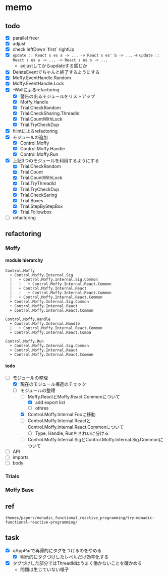 memo
====

todo
----

* [x] parallel freer
* [x] adjust
* [x] check leftDown \`first\` rightUp
* [x] `update :: React s es a -> ... -> React s es' b -> ...` -> `update :: React s es a -> ... -> React s es b -> ...`
	+ adjustしてからupdateする感じか
* [x] DeleteEventでちゃんと終了するようにする
* [x] Moffy.EventHandle.Random
* [x] Moffy.EventHandle.Lock
* [x] -Wallによるrefactoring
	+ [x] 警告の出るモジュールをリストアップ
	+ [x] Moffy.Handle
	+ [x] Trial.CheckRandom
	+ [x] Trial.CheckSharing.ThreadId
	+ [x] Trial.CountWithLock
	+ [x] Trial.TryCheckDup
* [x] hlintによるrefactoring
* [x] モジュールの追加
	+ [x] Control.Moffy
	+ [x] Control.Moffy.Handle
	+ [x] Control.Moffy.Run
* [x] 上記3つのモジュールを利用するようにする
	+ [x] Trial.CheckRandom
	+ [x] Trial.Count
	+ [x] Trial.CountWithLock
	+ [x] Trial.TryThreadId
	+ [x] Trial.TryCheckDup
	+ [x] Trial.CheckSaring
	+ [x] Trial.Boxes
	+ [x] Trial.StepByStepBox
	+ [x] Trial.Followbox
* [ ] refactoring

refactoring
-----------

### Moffy

#### module hierarchy

```
Control.Moffy
  + Control.Moffy.Internal.Sig
  |   + Control.Moffy.Internal.Sig.Common
  |   |   + Control.Moffy.Internal.React.Common
  |   + Control.Moffy.Internal.React
  |   |   + Control.Moffy.Internal.React.Common
  |   + Control.Moffy.Internal.React.Common
  + Control.Moffy.Internal.Sig.Common
  + Control.Moffy.Internal.React
  + Control.Moffy.Internal.React.Common

Control.Moffy.Handle
  + Control.Moffy.Internal.Handle
  |   + Control.Moffy.Internal.React.Common
  + Control.Moffy.Internal.React.Comon

Control.Moffy.Run
  + Control.Moffy.Internal.Sig.Common
  + Control.Moffy.Internal.React
  + Control.Moffy.Internal.React.Common
```

#### todo

* [ ] モジュールの整理
	+ [x] 現在のモジュール構造のチェック
	+ [ ] モジュールの整理
		- [ ] Moffy.ReactとMoffy.React.Commonについて
			* [x] add export list
			* [ ] othres
		- [x] Control.Moffy.Internal.Fooに移動
		- [ ] Control.Moffy.Internal.ReactとControl.Moffy.Internal.React.Commonについて
			* [ ] Type, Handle, Runをきれいに分ける
		- [ ] Control.Moffy.Internal.SigとControl.Moffy.Internal.Sig.Commonについて
* [ ] API
* [ ] imports
* [ ] body

### Trials

### Moffy Base

ref
---

```
themes/papers/monadic_functional_reactive_programming/try-monadic-functional-reactive-programming/
```
task
----

* [x] qAppParで再帰的にタグをつけるのをやめる
	+ [x] 明示的にタグづけしたレベルだけ効率化する
* [x] タグづけした部分ではThreadIdはうまく働かないことを確かめる
	+ 問題は生じていない様子
